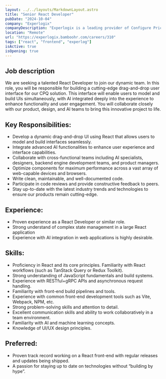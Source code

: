 ```yaml
---
layout: ../../layouts/MarkdownLayout.astro
title: "Senior React Developer"
pubDate: "2024-10-04"
company: "Experlogix"
companyDescription: "Experlogix is a leading provider of Configure Price Quote (CPQ) solutions, dedicated to enhancing the digital commerce experience for businesses worldwide. We specialize in delivering innovative tools that streamline the sales process, empowering our clients to configure complex products and services with ease. As we continue to push the boundaries of what’s possible, we’re integrating advanced AI technologies to create more intuitive and powerful user experiences."
location: "Remote"
url: "https://experlogix.bamboohr.com/careers/310"
tags: ["react", "frontend", "experlog"]
isActive: true
isOpening: true
---
```


## Job description

We are seeking a talented React Developer to join our dynamic team. In this role, you will be responsible for building a cutting-edge drag-and-drop user interface for our CPQ solution. This interface will enable users to model and build UIs simultaneously, with AI integrated deeply into the experience to enhance functionality and user engagement. You will collaborate closely with our product, design, and AI teams to bring this innovative project to life.

## Key Responsibilities:

- Develop a dynamic drag-and-drop UI using React that allows users to model and build interfaces seamlessly.
- Integrate advanced AI functionalities to enhance user experience and interface capabilities.
- Collaborate with cross-functional teams including AI specialists, designers, backend engine development teams, and product managers.
- Optimize components for maximum performance across a vast array of web-capable devices and browsers.
- Write clean, maintainable, and well-documented code.
- Participate in code reviews and provide constructive feedback to peers.
- Stay up-to-date with the latest industry trends and technologies to ensure our products remain cutting-edge.

## Experience:

- Proven experience as a React Developer or similar role.
- Strong understand of complex state management in a large React application
- Experience with AI integration in web applications is highly desirable.

## Skills:

- Proficiency in React and its core principles.
  Familiarity with React workflows (such as TanStack Query or Redux Toolkit).
- Strong understanding of JavaScript fundamentals and build systems.
- Experience with RESTful+gRPC APIs and asynchronous request handling.
- Familiarity with front-end build pipelines and tools.
- Experience with common front-end development tools such as Vite, Webpack, NPM, etc.
- Strong problem-solving skills and attention to detail.
- Excellent communication skills and ability to work collaboratively in a team environment.
- Familiarity with AI and machine learning concepts.
- Knowledge of UI/UX design principles.

## Preferred:

- Proven track record working on a React front-end with regular releases and updates being shipped.
- A passion for staying up to date on technologies without “building by hype”.
